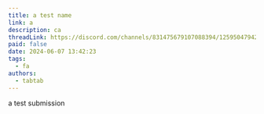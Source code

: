 ```yaml
---
title: a test name
link: a
description: ca
threadLink: https://discord.com/channels/831475679107088394/1259504794217746533
paid: false
date: 2024-06-07 13:42:23
tags:
  - fa
authors:
  - tabtab
---
```

a test submission